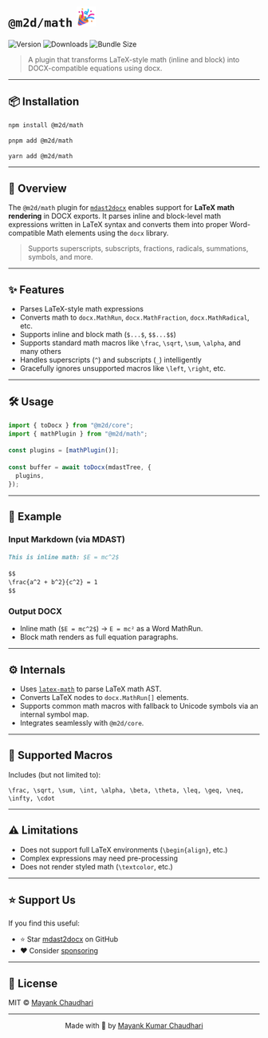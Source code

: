 # `@m2d/math` <img src="https://raw.githubusercontent.com/mayank1513/mayank1513/main/popper.png" height="40"/>

![Version](https://img.shields.io/npm/v/@m2d/math?color=green) ![Downloads](https://img.shields.io/npm/d18m/@m2d/math) ![Bundle Size](https://img.shields.io/bundlephobia/minzip/@m2d/math)

> A plugin that transforms LaTeX-style math (inline and block) into DOCX-compatible equations using docx.

---

## 📦 Installation

```bash
npm install @m2d/math
```

```bash
pnpm add @m2d/math
```

```bash
yarn add @m2d/math
```

---

## 🚀 Overview

The `@m2d/math` plugin for [`mdast2docx`](https://github.com/mayankchaudhari/mdast2docx) enables support for **LaTeX math rendering** in DOCX exports. It parses inline and block-level math expressions written in LaTeX syntax and converts them into proper Word-compatible Math elements using the `docx` library.

> Supports superscripts, subscripts, fractions, radicals, summations, symbols, and more.

---

## ✨ Features

- Parses LaTeX-style math expressions
- Converts math to `docx.MathRun`, `docx.MathFraction`, `docx.MathRadical`, etc.
- Supports inline and block math (`$...$`, `$$...$$`)
- Supports standard math macros like `\frac`, `\sqrt`, `\sum`, `\alpha`, and many others
- Handles superscripts (`^`) and subscripts (`_`) intelligently
- Gracefully ignores unsupported macros like `\left`, `\right`, etc.

---

## 🛠️ Usage

```ts
import { toDocx } from "@m2d/core";
import { mathPlugin } from "@m2d/math";

const plugins = [mathPlugin()];

const buffer = await toDocx(mdastTree, {
  plugins,
});
```

---

## 🧪 Example

### Input Markdown (via MDAST)

```md
This is inline math: $E = mc^2$

$$
\frac{a^2 + b^2}{c^2} = 1
$$
```

### Output DOCX

- Inline math (`$E = mc^2$`) → `E = mc²` as a Word MathRun.
- Block math renders as full equation paragraphs.

---

## ⚙️ Internals

- Uses [`latex-math`](https://www.npmjs.com/package/latex-math) to parse LaTeX math AST.
- Converts LaTeX nodes to `docx.MathRun[]` elements.
- Supports common math macros with fallback to Unicode symbols via an internal symbol map.
- Integrates seamlessly with `@m2d/core`.

---

## 🧩 Supported Macros

Includes (but not limited to):

```
\frac, \sqrt, \sum, \int, \alpha, \beta, \theta, \leq, \geq, \neq, \infty, \cdot
```

---

## **⚠️ Limitations**

- Does not support full LaTeX environments (`\begin{align}`, etc.)
- Complex expressions may need pre-processing
- Does not render styled math (`\textcolor`, etc.)

---

## ⭐ Support Us

If you find this useful:

- ⭐ Star [mdast2docx](https://github.com/tiny-md/mdast2docx) on GitHub
- ❤️ Consider [sponsoring](https://github.com/sponsors/mayank1513)

---

## 🧾 License

MIT © [Mayank Chaudhari](https://github.com/mayankchaudhari)

---

<p align="center">Made with 💖 by <a href="https://mayank-chaudhari.vercel.app" target="_blank">Mayank Kumar Chaudhari</a></p>
